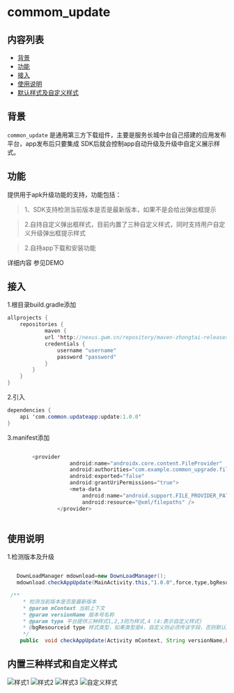 # commom_update

## 内容列表

- [背景](#背景)
- [功能](#功能)
- [接入](#接入)
- [使用说明](#使用说明)
- [默认样式及自定义样式](#默认样式及自定义样式)

## 背景

`common_update` 是通用第三方下载组件，主要是服务长城中台自己搭建的应用发布平台，app发布后只要集成
SDK后就会控制app自动升级及升级中自定义展示样式。

## 功能
提供用于apk升级功能的支持，功能包括：

> 1、SDK支持检测当前版本是否是最新版本，如果不是会给出弹出框提示

> 2.自持自定义弹出框样式，目前内置了三种自定义样式，同时支持用户自定义升级弹出框提示样式

> 2.自持app下载和安装功能



详细内容 参见DEMO
 
## 接入

1.根目录build.gradle添加

```java
allprojects {
    repositories {
            maven {
            url 'http://nexus.gwm.cn/repository/maven-zhongtai-releases/'
            credentials {
                username "username"
                password "password"
            }
        }
    }
}

```

2.引入


```java
dependencies {
    api 'com.common.updateapp:update:1.0.0'
}
```
3.manifest添加

```java

        <provider
                    android:name="androidx.core.content.FileProvider"
                    android:authorities="com.example.common_upgrade.fileProvider"
                    android:exported="false"
                    android:grantUriPermissions="true">
                    <meta-data
                        android:name="android.support.FILE_PROVIDER_PATHS"
                        android:resource="@xml/filepaths" />
                </provider>
    
```


## 使用说明

1.检测版本及升级

```java

   DownLoadManager mdownload=new DownLoadManager();
   mdownload.checkAppUpdate(MainActivity.this,"1.0.0",force,type,bgResoureID);

 /**
     * 检测当前版本是否是最新版本
     * @param mContext 当前上下文
     * @param versionName 版本号名称
     * @param type 平台提供三种样式1,2,3则为样式,4 (4:表示自定义样式)
     * @bgResourceid type 样式类型，如果类型是4，自定义则必须传该字段，否则默认为0 就行
     */
    public  void checkAppUpdate(Activity mContext, String versionName,boolean force,int type,int bgResourceid)

```

## 内置三种样式和自定义样式

![样式1](http://chuantu.xyz/t6/741/1611645490x-1404755671.jpg)
![样式2](http://chuantu.xyz/t6/741/1611645536x2073530386.jpg)
![样式3](http://chuantu.xyz/t6/741/1611645578x1700468761.jpg)
![自定义样式](http://chuantu.xyz/t6/741/1611645601x-591243047.jpg)


